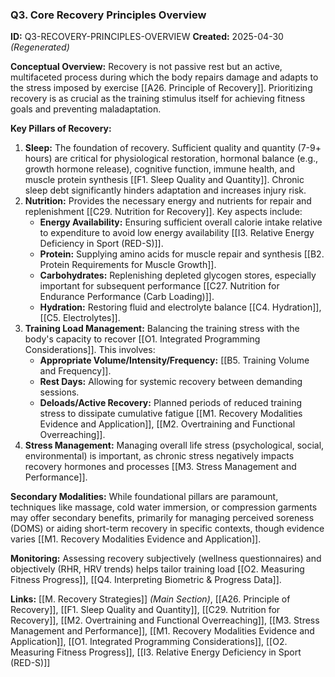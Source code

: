### **Q3. Core Recovery Principles Overview**

**ID:** Q3-RECOVERY-PRINCIPLES-OVERVIEW **Created:** 2025-04-30 _(Regenerated)_

**Conceptual Overview:** Recovery is not passive rest but an active, multifaceted process during which the body repairs damage and adapts to the stress imposed by exercise [[A26. Principle of Recovery]]. Prioritizing recovery is as crucial as the training stimulus itself for achieving fitness goals and preventing maladaptation.

**Key Pillars of Recovery:**

1. **Sleep:** The foundation of recovery. Sufficient quality and quantity (7-9+ hours) are critical for physiological restoration, hormonal balance (e.g., growth hormone release), cognitive function, immune health, and muscle protein synthesis [[F1. Sleep Quality and Quantity]]. Chronic sleep debt significantly hinders adaptation and increases injury risk.
2. **Nutrition:** Provides the necessary energy and nutrients for repair and replenishment [[C29. Nutrition for Recovery]]. Key aspects include:
    - **Energy Availability:** Ensuring sufficient overall calorie intake relative to expenditure to avoid low energy availability [[I3. Relative Energy Deficiency in Sport (RED-S)]].
    - **Protein:** Supplying amino acids for muscle repair and synthesis [[B2. Protein Requirements for Muscle Growth]].
    - **Carbohydrates:** Replenishing depleted glycogen stores, especially important for subsequent performance [[C27. Nutrition for Endurance Performance (Carb Loading)]].
    - **Hydration:** Restoring fluid and electrolyte balance [[C4. Hydration]], [[C5. Electrolytes]].
3. **Training Load Management:** Balancing the training stress with the body's capacity to recover [[O1. Integrated Programming Considerations]]. This involves:
    - **Appropriate Volume/Intensity/Frequency:** [[B5. Training Volume and Frequency]].
    - **Rest Days:** Allowing for systemic recovery between demanding sessions.
    - **Deloads/Active Recovery:** Planned periods of reduced training stress to dissipate cumulative fatigue [[M1. Recovery Modalities Evidence and Application]], [[M2. Overtraining and Functional Overreaching]].
4. **Stress Management:** Managing overall life stress (psychological, social, environmental) is important, as chronic stress negatively impacts recovery hormones and processes [[M3. Stress Management and Performance]].

**Secondary Modalities:** While foundational pillars are paramount, techniques like massage, cold water immersion, or compression garments may offer secondary benefits, primarily for managing perceived soreness (DOMS) or aiding short-term recovery in specific contexts, though evidence varies [[M1. Recovery Modalities Evidence and Application]].

**Monitoring:** Assessing recovery subjectively (wellness questionnaires) and objectively (RHR, HRV trends) helps tailor training load [[O2. Measuring Fitness Progress]], [[Q4. Interpreting Biometric & Progress Data]].

**Links:** [[M. Recovery Strategies]] _(Main Section)_, [[A26. Principle of Recovery]], [[F1. Sleep Quality and Quantity]], [[C29. Nutrition for Recovery]], [[M2. Overtraining and Functional Overreaching]], [[M3. Stress Management and Performance]], [[M1. Recovery Modalities Evidence and Application]], [[O1. Integrated Programming Considerations]], [[O2. Measuring Fitness Progress]], [[I3. Relative Energy Deficiency in Sport (RED-S)]]